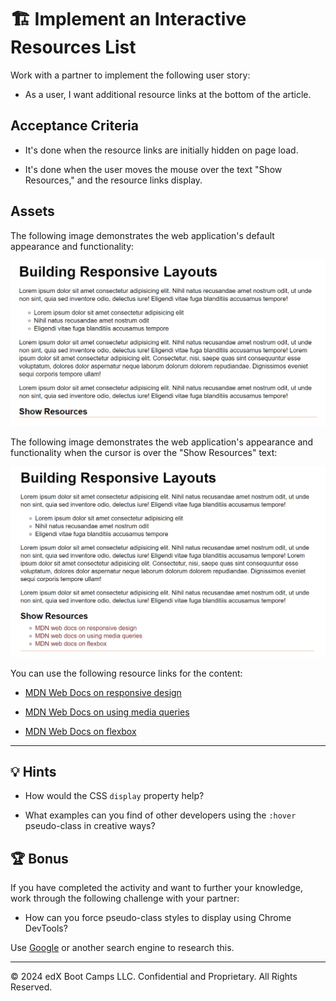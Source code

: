 # 🏗️ Implement an Interactive Resources List

Work with a partner to implement the following user story:

* As a user, I want additional resource links at the bottom of the article.

## Acceptance Criteria

* It's done when the resource links are initially hidden on page load.

* It's done when the user moves the mouse over the text "Show Resources," and the resource links display.

## Assets

The following image demonstrates the web application's default appearance and functionality:

![The text "Show Resources" appears below an article titled "Building Responsive Layouts."](./Images/01-resources-closed.png)

The following image demonstrates the web application's appearance and functionality when the cursor is over the "Show Resources" text:

![Three links to the MDN Web Docs appear under the text "Show Resources."](./Images/02-resources-open.png)

You can use the following resource links for the content:

* [MDN Web Docs on responsive design](https://developer.mozilla.org/en-US/docs/Learn/CSS/CSS_layout/Responsive_Design)

* [MDN Web Docs on using media queries](https://developer.mozilla.org/en-US/docs/Web/CSS/Media_Queries/Using_media_queries)

* [MDN Web Docs on flexbox](https://developer.mozilla.org/en-US/docs/Learn/CSS/CSS_layout/Flexbox)
    
---

## 💡 Hints

* How would the CSS `display` property help?

* What examples can you find of other developers using the `:hover` pseudo-class in creative ways?

## 🏆 Bonus

If you have completed the activity and want to further your knowledge, work through the following challenge with your partner:

* How can you force pseudo-class styles to display using Chrome DevTools?

Use [Google](https://www.google.com) or another search engine to research this.

---
© 2024 edX Boot Camps LLC. Confidential and Proprietary. All Rights Reserved.
